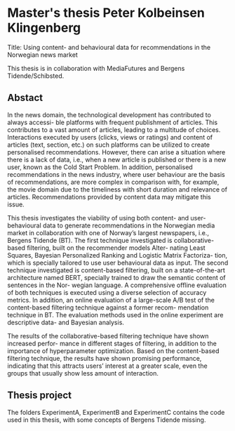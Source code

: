 # Master's thesis Peter Kolbeinsen Klingenberg

Title: Using content- and behavioural data for recommendations in the Norwegian news market

This thesis is in collaboration with MediaFutures and Bergens Tidende/Schibsted.

## Abstact
In the news domain, the technological development has contributed to always accessi-
ble platforms with frequent publishment of articles. This contributes to a vast amount
of articles, leading to a multitude of choices. Interactions executed by users (clicks,
views or ratings) and content of articles (text, section, etc.) on such platforms can be
utilized to create personalised recommendations. However, there can arise a situation
where there is a lack of data, i.e., when a new article is published or there is a new
user, known as the Cold Start Problem. In addition, personalised recommendations in
the news industry, where user behaviour are the basis of recommendations, are more
complex in comparison with, for example, the movie domain due to the timeliness with
short duration and relevance of articles. Recommendations provided by content data
may mitigate this issue.

This thesis investigates the viability of using both content- and user-behavioural data
to generate recommendations in the Norwegian media market in collaboration with
one of Norway’s largest newspapers, i.e., Bergens Tidende (BT). The first technique
investigated is collaborative-based filtering, built on the recommender models Alter-
nating Least Squares, Bayesian Personalized Ranking and Logistic Matrix Factoriza-
tion, which is specially tailored to use user behavioural data as input. The second
technique investigated is content-based filtering, built on a state-of-the-art architecture
named BERT, specially trained to draw the semantic content of sentences in the Nor-
wegian language. A comprehensive offline evaluation of both techniques is executed
using a diverse selection of accuracy metrics. In addition, an online evaluation of a
large-scale A/B test of the content-based filtering technique against a former recom-
mendation technique in BT. The evaluation methods used in the online experiment are
descriptive data- and Bayesian analysis.

The results of the collaborative-based filtering technique have shown increased perfor-
mance in different stages of filtering, in addition to the importance of hyperparameter
optimization. Based on the content-based filtering technique, the results have shown
promising performance, indicating that this attracts users’ interest at a greater scale,
even the groups that usually show less amount of interaction.


## Thesis project
The folders ExperimentA, ExperimentB and ExperimentC contains the code used in this thesis, with some 
concepts of Bergens Tidende missing.

